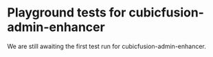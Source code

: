 # Playground tests for cubicfusion-admin-enhancer
We are still awaiting the first test run for cubicfusion-admin-enhancer.
